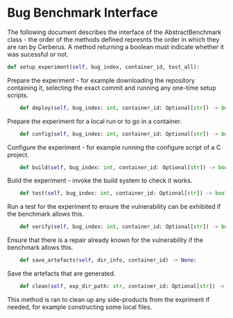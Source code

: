 # Bug Benchmark Interface

The following document describes the interface of the AbstractBenchmark class - the order of the methods defined represnts the order in which they are ran by Cerberus. A method returning a boolean must indicate whether it was sucessful or not.

```py
def setup_experiment(self, bug_index, container_id, test_all):
```

Prepare the experiment - for example downloading the repository containing it, selecting the exact commit and running any one-time setup scripts.

```py
    def deploy(self, bug_index: int, container_id: Optional[str]) -> bool:
```

Prepare the experiment for a local run or to go in a container.

```py
    def config(self, bug_index: int, container_id: Optional[str]) -> bool:
```

Configure the experiment - for example running the configure script of a C project.

```py
    def build(self, bug_index: int, container_id: Optional[str]) -> bool:
```

Build the experiment - invoke the build system to check it works.

```py
    def test(self, bug_index: int, container_id: Optional[str]) -> bool:
```

Run a test for the experiment to ensure the vulnerability can be exhibited if the benchmark allows this.

```py
    def verify(self, bug_index: int, container_id: Optional[str]) -> bool:
```

Ensure that there is a repair already known for the vulnerability if the benchmark allows this.

```py
    def save_artefacts(self, dir_info, container_id) -> None:
```

Save the artefacts that are generated.


```py
    def clean(self, exp_dir_path: str, container_id: Optional[str]) -> None:
```

This method is ran to clean up any side-products from the expriment if needed, for example constructing some local files.
